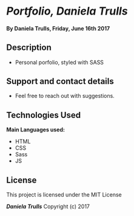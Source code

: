 
# _Portfolio, Daniela Trulls_

#### By **Daniela Trulls, Friday, June 16th 2017**

## Description

* Personal porfolio, styled with SASS

## Support and contact details

* Feel free to reach out with suggestions.

## Technologies Used

**Main Languages used:**

* HTML
* CSS
* Sass
* JS

## License

This project is licensed under the MIT License

**_Daniela Trulls_** Copyright (c) 2017
